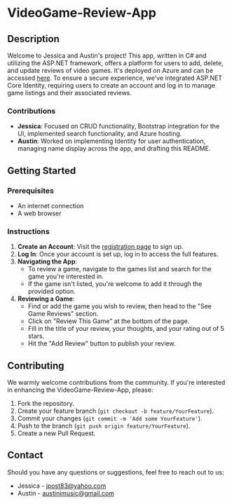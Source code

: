 # VideoGame-Review-App

## Description

Welcome to Jessica and Austin's project! This app, written in C# and utilizing the ASP.NET framework, offers a platform for users to add, delete, and update reviews of video games. It's deployed on Azure and can be accessed [here](https://gamesrus.azurewebsites.net/). To ensure a secure experience, we've integrated ASP.NET Core Identity, requiring users to create an account and log in to manage game listings and their associated reviews.

### Contributions

- **Jessica**: Focused on CRUD functionality, Bootstrap integration for the UI, implemented search functionality, and Azure hosting.
- **Austin**: Worked on implementing Identity for user authentication, managing name display across the app, and drafting this README.

## Getting Started

### Prerequisites

- An internet connection
- A web browser

### Instructions

1. **Create an Account**: Visit the [registration page](https://gamesrus.azurewebsites.net/Identity/Account/Register) to sign up.
2. **Log In**: Once your account is set up, log in to access the full features.
3. **Navigating the App**:
   - To review a game, navigate to the games list and search for the game you're interested in.
   - If the game isn't listed, you're welcome to add it through the provided option.
4. **Reviewing a Game**:
   - Find or add the game you wish to review, then head to the "See Game Reviews" section.
   - Click on "Review This Game" at the bottom of the page.
   - Fill in the title of your review, your thoughts, and your rating out of 5 stars.
   - Hit the "Add Review" button to publish your review.

## Contributing

We warmly welcome contributions from the community. If you're interested in enhancing the VideoGame-Review-App, please:

1. Fork the repository.
2. Create your feature branch (`git checkout -b feature/YourFeature`).
3. Commit your changes (`git commit -m 'Add some YourFeature'`).
4. Push to the branch (`git push origin feature/YourFeature`).
5. Create a new Pull Request.

## Contact

Should you have any questions or suggestions, feel free to reach out to us:

- Jessica - [jpost83@yahoo.com](mailto:jpost83@yahoo.com)
- Austin - [austinjmusic@gmail.com](mailto:austinjmusic@gmail.com)
